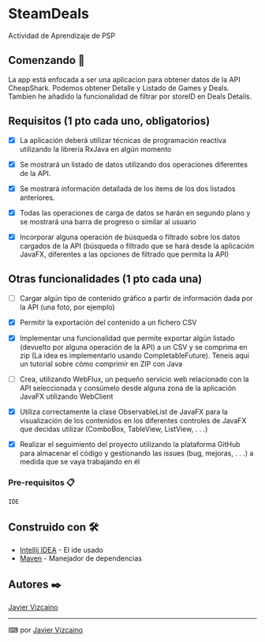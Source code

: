 # SteamDeals
Actividad de Aprendizaje de PSP

## Comenzando 🚀
La app está enfocada a ser una aplicacion para obtener datos de la API CheapShark.
Podemos obtener Detalle y Listado de Games y Deals.
Tambien he añadido la funcionalidad de filtrar por storeID en Deals Details.

## Requisitos (1 pto cada uno, obligatorios)

- [X] La aplicación deberá utilizar técnicas de programación reactiva utilizando la librería
RxJava en algún momento

- [X] Se mostrará un listado de datos utilizando dos operaciones diferentes de la API.

- [X] Se mostrará información detallada de los items de los dos listados anteriores.

- [X] Todas las operaciones de carga de datos se harán en segundo plano y se mostrará
una barra de progreso o similar al usuario

- [X] Incorporar alguna operación de búsqueda o filtrado sobre los datos cargados de la
API (búsqueda o filtrado que se hará desde la aplicación JavaFX, diferentes a las
opciones de filtrado que permita la API)

## Otras funcionalidades (1 pto cada una)

- [ ] Cargar algún tipo de contenido gráfico a partir de información dada por la API (una
foto, por ejemplo)

- [X] Permitir la exportación del contenido a un fichero CSV

- [X] Implementar una funcionalidad que permite exportar algún listado (devuelto por
alguna operación de la API) a un CSV y se comprima en zip (La idea es
implementarlo usando CompletableFuture). Teneis aqui un tutorial sobre cómo
comprimir en ZIP con Java

- [ ] Crea, utilizando WebFlux, un pequeño servicio web relacionado con la API
seleccionada y consúmelo desde alguna zona de la aplicación JavaFX utilizando
WebClient

- [X] Utiliza correctamente la clase ObservableList de JavaFX para la visualización de los
contenidos en los diferentes controles de JavaFX que decidas utilizar (ComboBox,
TableView, ListView, . . .)

- [X] Realizar el seguimiento del proyecto utilizando la plataforma GitHub para
almacenar el código y gestionando las issues (bug, mejoras, . . .) a medida que se
vaya trabajando en él

### Pre-requisitos 📋


```
IDE
```

## Construido con 🛠️


* [Intellij IDEA](https://www.jetbrains.com/idea/) - El ide usado
* [Maven](https://maven.apache.org/) - Manejador de dependencias

## Autores ✒️

[Javier Vizcaino](https://github.com/Javivzk)

---
⌨ por [Javier Vizcaino](https://github.com/Javivzk) 